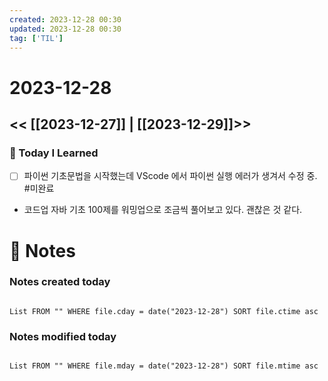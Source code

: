 ```yaml
---
created: 2023-12-28 00:30
updated: 2023-12-28 00:30
tag: ['TIL']
---
```

# 2023-12-28
<< [[2023-12-27]] | [[2023-12-29]]>>
---

### 📅 Today I Learned
- [ ] 파이썬 기초문법을 시작했는데 VScode 에서 파이썬 실행 에러가 생겨서 수정 중. #미완료
- 코드업 자바 기초 100제를 워밍업으로 조금씩 풀어보고 있다. 괜찮은 것 같다.


# 📝 Notes
### Notes created today
```dataview

List FROM "" WHERE file.cday = date("2023-12-28") SORT file.ctime asc

```

### Notes modified today
```dataview

List FROM "" WHERE file.mday = date("2023-12-28") SORT file.mtime asc

```